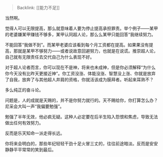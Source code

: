 > Backlink: [[能力不足]]

当然啊。

觉得人可以无限提高，那么就意味着人要为停止提高承担罪责。举个例子——某甲的老婆嫌某甲赚钱不够多，某甲认同超人论，那么么某甲只能回答“我继续努力。

不能回答“我做不到”。而某甲老婆应该看到每个月工资都在提高。如果果没有提高，那就是某甲不够努力——或者说故意回避努力，也就是在说谎。推崇超人论，自己就有无限责任去交代自己为什么表现不好。

对于超人论者而言，你可以现在不是神，将来也未成神，但是你必须解释“为什么你今天没有比昨天更接近神”。你工资没涨、体能没涨、智慧没上涨、你就是放弃了自我，放奔了与其他超人井肩的资格，你就活该成为膜拜者。听起来耳熟不？

多么纯正的奋斗论。

问题是，人的成就是天赐的，并不是你努力就行的。天不赐给你，你打算怎么办？尼采会大叫一声“我偏要勉强”。

勉强了半年无效，他必疯无疑。这种人必定要在后半生陷入怨恨和焦虑，导致无法做出任何有效努力。

反而是乐天知命一派走得长远。

你将来会明白的，那些年纪轻轻干劲十足火冒三丈的，往往前途暗淡。反而是安安静静平平常常的笑到最后。
